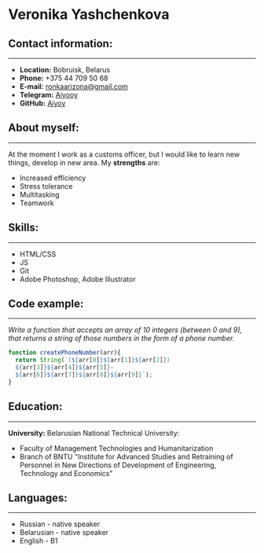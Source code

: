# Veronika Yashchenkova

## Contact information:
_____

* **Location:** Bobruisk, Belarus
* **Phone:** +375 44 709 50 68
* **E-mail:** ronkaarizona@gmail.com
* **Telegram:** [Aiyooy](https://t.me/Aiyooy)
* **GitHub:** [Aiyoy](https://github.com/Aiyoy)

## About myself:
_____
At the moment I work as a customs officer, but I would like to learn new things, develop in new area. My **strengths** are:
* Increased efficiency
* Stress tolerance
* Multitasking
* Teamwork

## Skills:
_____
* HTML/CSS
* JS
* Git 
* Adobe Photoshop, Adobe Illustrator

## Code example:
_____

*Write a function that accepts an array of 10 integers (between 0 and 9), that returns a string of those numbers in the form of a phone number.*

```javascript
function createPhoneNumber(arr){
  return String(`(${arr[0]}${arr[1]}${arr[2]}) 
  ${arr[3]}${arr[4]}${arr[5]}-
  ${arr[6]}${arr[7]}${arr[8]}${arr[9]}`);
}
```

## Education:
_____
**University:** Belarusian National Technical University: 
   * Faculty of Management Technologies and Humanitarization
   * Branch of BNTU "Institute for Advanced Studies and Retraining of Personnel in New Directions of Development of Engineering, Technology and Economics"


## Languages:
_____
* Russian - native speaker
* Belarusian - native speaker
* English - B1

